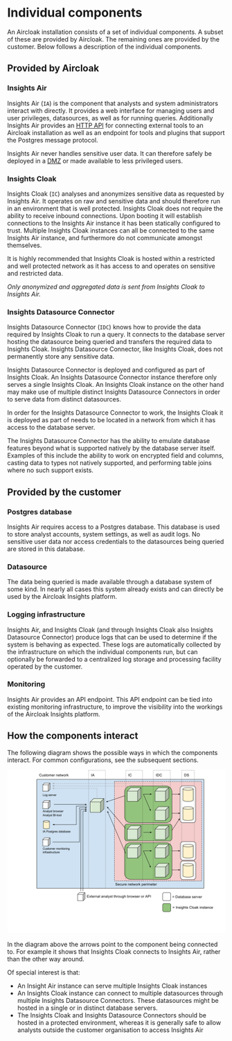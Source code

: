 # Individual components

An Aircloak installation consists of a set of individual components. A subset of these are provided by Aircloak. The
remaining ones are provided by the customer. Below follows a description of the individual components.

## Provided by Aircloak

### Insights Air

Insights Air (`IA`) is the component that analysts and system administrators interact with directly. It provides a web
interface for managing users and user privileges, datasources, as well as for running queries. Additionally Insights Air
provides an [HTTP API](api.md) for connecting external tools to an Aircloak installation as well as an endpoint for tools and
plugins that support the Postgres message protocol.

Insights Air never handles sensitive user data. It can therefore safely be deployed in
a [DMZ](https://en.wikipedia.org/wiki/Perimeter_Network) or made available to less
privileged users.

### Insights Cloak

Insights Cloak (`IC`) analyses and anonymizes sensitive data as requested by Insights Air. It operates on raw and
sensitive data and should therefore run in an environment that is well protected. Insights Cloak does not require the
ability to receive inbound connections. Upon booting it will establish connections to the Insights Air instance it has
been statically configured to trust. Multiple Insights Cloak instances can all be connected to the same Insights Air
instance, and furthermore do not communicate amongst themselves.

It is highly recommended that Insights Cloak is hosted within a restricted and well protected network as it has access
to and operates on sensitive and restricted data.

_Only anonymized and aggregated data is sent from Insights Cloak to Insights Air._

### Insights Datasource Connector

Insights Datasource Connector (`IDC`) knows how to provide the data required by Insights Cloak to run a query. It connects
to the database server hosting the datasource being queried and transfers the required data to Insights Cloak. Insights
Datasource Connector, like Insights Cloak, does not permanently store any sensitive data.

Insights Datasource Connector is deployed and configured as part of Insights Cloak. An Insights Datasource Connector
instance therefore only serves a single Insights Cloak. An Insights Cloak instance on the other hand may make use of
multiple distinct Insights Datasource Connectors in order to serve data from distinct datasources.

In order for the Insights Datasource Connector to work, the Insights Cloak it is deployed as part of needs to be located
in a network from which it has access to the database server.

The Insights Datasource Connector has the ability to emulate database features beyond what is supported natively by the
database server itself. Examples of this include the ability to work on encrypted field and columns, casting data to
types not natively supported, and performing table joins where no such support exists.


## Provided by the customer

### Postgres database

Insights Air requires access to a Postgres database. This database is used to store analyst accounts, system settings,
as well as audit logs. No sensitive user data nor access credentials to the datasources being queried are stored in this
database.

### Datasource

The data being queried is made available through a database system of some kind. In nearly all cases this system already
exists and can directly be used by the Aircloak Insights platform.

### Logging infrastructure

Insights Air, and Insights Cloak (and through Insights Cloak also Insights Datasource Connector) produce logs that can
be used to determine if the system is behaving as expected. These logs are automatically collected by the infrastructure
on which the individual components run, but can optionally be forwarded to a centralized log storage and processing
facility operated by the customer.

### Monitoring

Insights Air provides an API endpoint. This API endpoint can be tied into existing monitoring infrastructure, to improve
the visibility into the workings of the Aircloak Insights platform.


## How the components interact

The following diagram shows the possible ways in which the components interact. For common configurations, see the
subsequent sections.

![component interactions](components/interactions.svg)

In the diagram above the arrows point to the component being connected to.
For example it shows that Insights Cloak connects to Insights Air,
rather than the other way around.

Of special interest is that:

- An Insight Air instance can serve multiple Insights Cloak instances
- An Insights Cloak instance can connect to multiple datasources through
  multiple Insights Datasource Connectors. These datasources might be hosted in a
  single or in distinct database servers.
- The Insights Cloak and Insights Datasource Connectors should be hosted in a
  protected environment, whereas it is generally safe to allow analysts outside
  the customer organisation to access Insights Air
